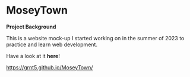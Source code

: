 # MoseyTown

**Project Background**

This is a website mock-up I started working on in the summer of 2023 to practice and learn web development.

Have a look at it **here**!

https://grnt5.github.io/MoseyTown/
